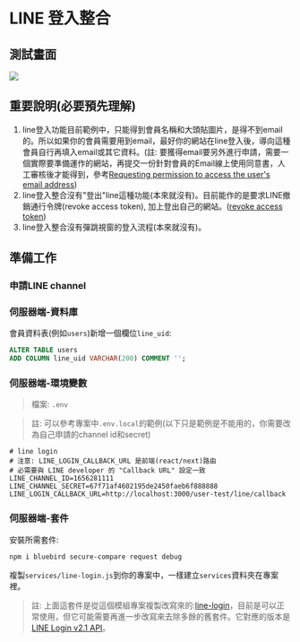 # LINE 登入整合

## 測試畫面

![](imgs/)

## 重要說明(必要預先理解)

1. line登入功能目前範例中，只能得到會員名稱和大頭貼圖片，是得不到email的。所以如果你的會員需要用到email，最好你的網站在line登入後，導向這種會員自行再填入email或其它資料。(註: 要獲得email要另外進行申請，需要一個實際要準備運作的網站，再提交一份針對會員的Email線上使用同意書，人工審核後才能得到，參考[Requesting permission to access the user's email address](https://developers.line.biz/en/docs/line-login/integrate-line-login/#applying-for-email-permission))
2. line登入整合沒有"登出"line這種功能(本來就沒有)。目前能作的是要求LINE撤銷通行令牌(revoke access token), 加上登出自己的網站。([revoke access token](https://developers.line.biz/en/docs/line-login/managing-users/#logout))
3. line登入整合沒有彈跳視窗的登入流程(本來就沒有)。

## 準備工作

### 申請LINE channel



### 伺服器端-資料庫

會員資料表(例如`users`)新增一個欄位`line_uid`:

```sql
ALTER TABLE users
ADD COLUMN line_uid VARCHAR(200) COMMENT '';
```

### 伺服器端-環境變數

> 檔案: `.env`

> 註: 可以參考專案中`.env.local`的範例(以下只是範例是不能用的，你需要改為自己申請的channel id和secret)

```text
# line login 
# 注意: LINE_LOGIN_CALLBACK_URL 是前端(react/next)路由
# 必需要與 LINE developer 的 "Callback URL" 設定一致
LINE_CHANNEL_ID=1656281111
LINE_CHANNEL_SECRET=67f71af4602195de2450faeb6f888888
LINE_LOGIN_CALLBACK_URL=http://localhost:3000/user-test/line/callback
```

### 伺服器端-套件

安裝所需套件:

```sh
npm i bluebird secure-compare request debug
```

複製`services/line-login.js`到你的專案中，一樣建立`services`資料夾在專案裡。

> 註: 上面這套件是從這個模組專案複製改寫來的:[line-login](https://github.com/nkjm/line-login)，目前是可以正常使用，但它可能需要再進一步改寫來去除多餘的舊套件。它對應的版本是[LINE Login v2.1 API](https://developers.line.biz/en/reference/line-login/)。

